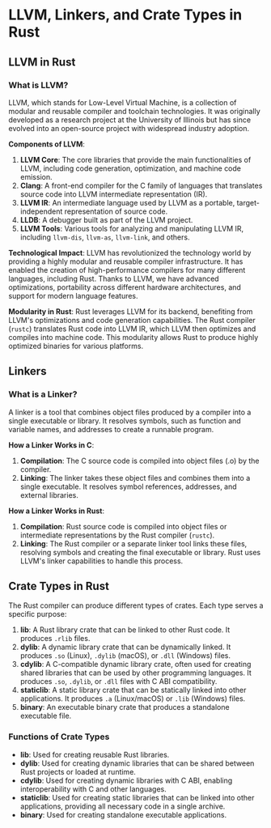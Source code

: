 # LLVM, Linkers, and Crate Types in Rust

## LLVM in Rust

### What is LLVM?

LLVM, which stands for Low-Level Virtual Machine, is a collection of modular and reusable compiler and toolchain technologies. It was originally developed as a research project at the University of Illinois but has since evolved into an open-source project with widespread industry adoption.

**Components of LLVM**:

1. **LLVM Core**: The core libraries that provide the main functionalities of LLVM, including code generation, optimization, and machine code emission.
2. **Clang**: A front-end compiler for the C family of languages that translates source code into LLVM intermediate representation (IR).
3. **LLVM IR**: An intermediate language used by LLVM as a portable, target-independent representation of source code.
4. **LLDB**: A debugger built as part of the LLVM project.
5. **LLVM Tools**: Various tools for analyzing and manipulating LLVM IR, including `llvm-dis`, `llvm-as`, `llvm-link`, and others.

**Technological Impact**:
LLVM has revolutionized the technology world by providing a highly modular and reusable compiler infrastructure. It has enabled the creation of high-performance compilers for many different languages, including Rust. Thanks to LLVM, we have advanced optimizations, portability across different hardware architectures, and support for modern language features.

**Modularity in Rust**:
Rust leverages LLVM for its backend, benefiting from LLVM's optimizations and code generation capabilities. The Rust compiler (`rustc`) translates Rust code into LLVM IR, which LLVM then optimizes and compiles into machine code. This modularity allows Rust to produce highly optimized binaries for various platforms.

## Linkers

### What is a Linker?

A linker is a tool that combines object files produced by a compiler into a single executable or library. It resolves symbols, such as function and variable names, and addresses to create a runnable program.

**How a Linker Works in C**:

1. **Compilation**: The C source code is compiled into object files (.o) by the compiler.
2. **Linking**: The linker takes these object files and combines them into a single executable. It resolves symbol references, addresses, and external libraries.

**How a Linker Works in Rust**:

1. **Compilation**: Rust source code is compiled into object files or intermediate representations by the Rust compiler (`rustc`).
2. **Linking**: The Rust compiler or a separate linker tool links these files, resolving symbols and creating the final executable or library. Rust uses LLVM's linker capabilities to handle this process.

## Crate Types in Rust

The Rust compiler can produce different types of crates. Each type serves a specific purpose:

1. **lib**: A Rust library crate that can be linked to other Rust code. It produces `.rlib` files.
2. **dylib**: A dynamic library crate that can be dynamically linked. It produces `.so` (Linux), `.dylib` (macOS), or `.dll` (Windows) files.
3. **cdylib**: A C-compatible dynamic library crate, often used for creating shared libraries that can be used by other programming languages. It produces `.so`, `.dylib`, or `.dll` files with C ABI compatibility.
4. **staticlib**: A static library crate that can be statically linked into other applications. It produces `.a` (Linux/macOS) or `.lib` (Windows) files.
5. **binary**: An executable binary crate that produces a standalone executable file.

### Functions of Crate Types

- **lib**: Used for creating reusable Rust libraries.
- **dylib**: Used for creating dynamic libraries that can be shared between Rust projects or loaded at runtime.
- **cdylib**: Used for creating dynamic libraries with C ABI, enabling interoperability with C and other languages.
- **staticlib**: Used for creating static libraries that can be linked into other applications, providing all necessary code in a single archive.
- **binary**: Used for creating standalone executable applications.
